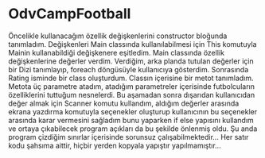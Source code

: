 # OdvCampFootball 
Öncelikle kullanacağım özellik değişkenlerini constructor bloğunda tanımladım. Değişkenleri Main classında kullanılabilmesi için This komutuyla Mainin kullanabildiği değişkenere eşitledim. Main classında özellik değişkenlerine değerler verdim. Verdiğim, arka planda tutulan değerler için bir Dizi tanımlayıp, foreach döngüsüyle kullanıcıya gösterdim.
Sonrasında Rating isminde bir class oluşturdum. Classın içerisine bir metot tanımladım. Metota üç parametre atadım, atadığım parametreler içerisinde futbolcuların özelliklerini tuttuğum nesnelerdi. Bu aşamadan sonra dışarıdan kullanıcıdan değer almak için Scanner komutu kullandım, aldığım değerler arasında ekrana yazdırma komutuyla seçenekler oluşturup kullanıcının bu seçenekler arasında karar vermesini sağladım bunu yaparken if else yapısını kullandım ve ortaya çıkabilecek program açıkları  da bu şekilde önlenmiş oldu. Şu anda program çizdiğim sınırlar içerisinde sorunsuz çalışabilmektedir... Her satır kodu şahsıma aittir, hiçbir yerden kopyala yapıştır yapılmamıştır...
